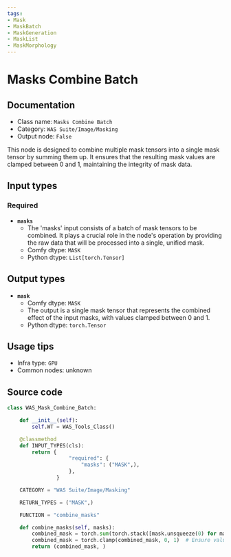 ```yaml
---
tags:
- Mask
- MaskBatch
- MaskGeneration
- MaskList
- MaskMorphology
---
```


# Masks Combine Batch
## Documentation
- Class name: `Masks Combine Batch`
- Category: `WAS Suite/Image/Masking`
- Output node: `False`

This node is designed to combine multiple mask tensors into a single mask tensor by summing them up. It ensures that the resulting mask values are clamped between 0 and 1, maintaining the integrity of mask data.
## Input types
### Required
- **`masks`**
    - The 'masks' input consists of a batch of mask tensors to be combined. It plays a crucial role in the node's operation by providing the raw data that will be processed into a single, unified mask.
    - Comfy dtype: `MASK`
    - Python dtype: `List[torch.Tensor]`
## Output types
- **`mask`**
    - Comfy dtype: `MASK`
    - The output is a single mask tensor that represents the combined effect of the input masks, with values clamped between 0 and 1.
    - Python dtype: `torch.Tensor`
## Usage tips
- Infra type: `GPU`
- Common nodes: unknown


## Source code
```python
class WAS_Mask_Combine_Batch:

    def __init__(self):
        self.WT = WAS_Tools_Class()

    @classmethod
    def INPUT_TYPES(cls):
        return {
                    "required": {
                        "masks": ("MASK",),
                    },
                }

    CATEGORY = "WAS Suite/Image/Masking"

    RETURN_TYPES = ("MASK",)

    FUNCTION = "combine_masks"

    def combine_masks(self, masks):
        combined_mask = torch.sum(torch.stack([mask.unsqueeze(0) for mask in masks], dim=0), dim=0)
        combined_mask = torch.clamp(combined_mask, 0, 1)  # Ensure values are between 0 and 1
        return (combined_mask, )

```
